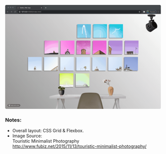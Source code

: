 ![ScreenShot](./screenshots/screenshot-01.gif)

### Notes:

- Overall layout: CSS Grid & Flexbox.
- Image Source:  
   Touristic Minimalist Photography  
   http://www.fubiz.net/2015/11/13/touristic-minimalist-photography/
